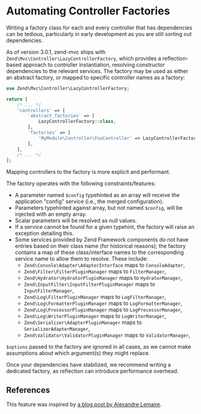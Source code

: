 # Automating Controller Factories

Writing a factory class for each and every controller that has dependencies
can be tedious, particularly in early development as you are still sorting
out dependencies.

As of version 3.0.1, zend-mvc ships with `Zend\Mvc\Controller\LazyControllerFactory`,
which provides a reflection-based approach to controller instantiation,
resolving constructor dependencies to the relevant services. The factory may be
used as either an abstract factory, or mapped to specific controller names as a
factory:

```php
use Zend\Mvc\Controller\LazyControllerFactory;

return [
    /* ... */
    'controllers' => [
        'abstract_factories' => [
            LazyControllerFactory::class,
        ],
        'factories' => [
            'MyModule\Controller\FooController' => LazyControllerFactory::class,
        ],
    ],
    /* ... */
];
```

Mapping controllers to the factory is more explicit and performant.

The factory operates with the following constraints/features:

- A parameter named `$config` typehinted as an array will receive the
  application "config" service (i.e., the merged configuration).
- Parameters typehinted against array, but not named `$config`, will
  be injected with an empty array.
- Scalar parameters will be resolved as null values.
- If a service cannot be found for a given typehint, the factory will
  raise an exception detailing this.
- Some services provided by Zend Framework components do not have
  entries based on their class name (for historical reasons); the
  factory contains a map of these class/interface names to the
  corresponding service name to allow them to resolve. These include:
    - `Zend\Console\Adapter\AdapterInterface` maps to `ConsoleAdapter`,
    - `Zend\Filter\FilterPluginManager` maps to `FilterManager`,
    - `Zend\Hydrator\HydratorPluginManager` maps to `HydratorManager`,
    - `Zend\InputFilter\InputFilterPluginManager` maps to `InputFilterManager`,
    - `Zend\Log\FilterPluginManager` maps to `LogFilterManager`,
    - `Zend\Log\FormatterPluginManager` maps to `LogFormatterManager`,
    - `Zend\Log\ProcessorPluginManager` maps to `LogProcessorManager`,
    - `Zend\Log\WriterPluginManager` maps to `LogWriterManager`,
    - `Zend\Serializer\AdapterPluginManager` maps to `SerializerAdapterManager`,
    - `Zend\Validator\ValidatorPluginManager` maps to `ValidatorManager`,

`$options` passed to the factory are ignored in all cases, as we cannot
make assumptions about which argument(s) they might replace.

Once your dependencies have stabilized, we recommend writing a dedicated
factory, as reflection can introduce performance overhead.

## References

This feature was inspired by [a blog post by Alexandre Lemaire](http://circlical.com/blog/2016/3/9/preparing-for-zend-f).
